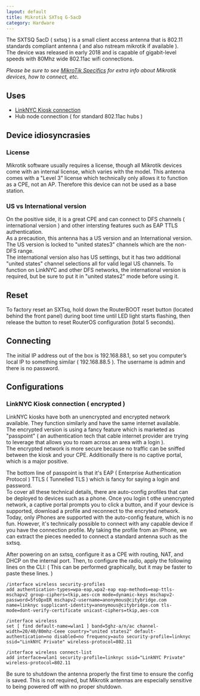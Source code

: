 ```yaml
---
layout: default
title: Mikrotik SXTsq G-5acD
category: Hardware
---
```


The SXTSQ 5acD ( sxtsq ) is a small client access antenna that is 802.11 standards compliant antenna ( and also nstream mikrotik if available ).  
The device was released in early 2018 and is capable of gigabit-level speeds with 80Mhz wide 802.11ac wifi connections.

_Please be sure to see [MikroTik Specifics](/hardware/mikrotikspecifics) for extra info about Mikrotik devices, how to connect, etc._


## Uses

*   [LinkNYC Kiosk connection](/installs/linknyc)
*   Hub node connection ( for standard 802.11ac hubs )


## Device idiosyncrasies

### License 
Mikrotik software usually requires a license, though all Mikrotik devices come with an internal license, which varies with the model.
This antenna comes with a "Level 3" license which technically only allows it to function as a CPE, not an AP. Therefore this device can not be used as a base station.  

### US vs International version
On the positive side, it is a great CPE and can connect to DFS channels ( international version ) and other intersting features such as EAP TTLS authentication.  
As a precaution, this antenna has a US version and an International version. The US version is locked to "united states3" channels which are the non-DFS range.  
The international version also has US settings, but it has two additional "united states" channel selections all for valid legal US channels.  To function on LinkNYC and other DFS networks, the international version is required, but be sure to put it in "united states2" mode before using it.


## Reset
To factory reset an SXTsq, hold down the RouterBOOT reset button (located behind the front panel) during boot time until LED light starts flashing, then release the button to reset RouterOS configuration (total 5 seconds).


## Connecting
The initial IP address out of the box is 192.168.88.1, so set you computer’s local IP to something similar ( 192.168.88.5 ). The username is admin and there is no password.


## Configurations

### LinkNYC Kiosk connection ( encrypted )

LinkNYC kiosks have both an unencrypted and encrypted network available. They function similarly and have the same internet available.  
The encrypted version is using a fancy feature which is marketed as "passpoint" ( an authentication tech that cable internet provider are trying to leverage that allows you to roam across an area with a login ).  
The encrypted network is more secure because no traffic can be sniffed between the kiosk and your CPE. Additionally there is no captive portal, which is a major positive.

The bottom line of passpoint is that it's EAP ( Enterprise Authentication Protocol ) TTLS ( Tunnelled TLS ) which is fancy for saying a login and password.  
To cover all these technical details, there are auto-config profiles that can be deployed to devices such as a phone. Once you login t othe unencrypted network, a captive portal prompts you to click a button, and if your device is supported, download a profile and reconnect to the encryted network.  
Today, only iPhones are supported with the auto-config feature, which is no fun. However, it's technically possible to connect with any capable device if you have the connection profile.
My taking the profile from an iPhone, we can extract the pieces needed to connect a standard antenna such as the sxtsq.

After powering on an sxtsq, configure it as a CPE with routing, NAT, and DHCP on the internal port.
Then, to configure the radio, apply the following lines on the CLI:
( This can be performed graphically, but it may be faster to paste these lines. )

```
/interface wireless security-profiles
add authentication-types=wpa-eap,wpa2-eap eap-methods=eap-ttls-mschapv2 group-ciphers=tkip,aes-ccm mode=dynamic-keys mschapv2-password=5fsOpxER mschapv2-username=anonymous@citybridge.com name=linknyc supplicant-identity=anonymous@citybridge.com tls-mode=dont-verify-certificate unicast-ciphers=tkip,aes-ccm

/interface wireless
set [ find default-name=wlan1 ] band=5ghz-a/n/ac channel-width=20/40/80mhz-Ceee country="united states2" default-authentication=no disabled=no frequency=auto security-profile=linknyc ssid="LinkNYC Private" wireless-protocol=802.11

/interface wireless connect-list
add interface=wlan1 security-profile=linknyc ssid="LinkNYC Private" wireless-protocol=802.11
```

Be sure to shutdown the antenna properly the first time to ensure the config is saved. This is not required, but Mikrotik antennas are especially sensitive to being powered off with no proper shutdown.

